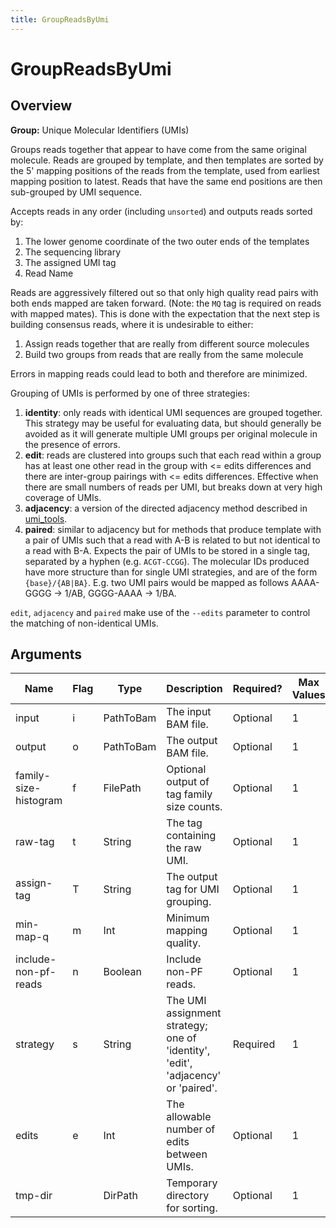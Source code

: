 ```yaml
---
title: GroupReadsByUmi
---
```


# GroupReadsByUmi

## Overview
**Group:** Unique Molecular Identifiers (UMIs)

Groups reads together that appear to have come from the same original molecule. Reads
are grouped by template, and then templates are sorted by the 5' mapping positions of
the reads from the template, used from earliest mapping position to latest. Reads that
have the same end positions are then sub-grouped by UMI sequence.

Accepts reads in any order (including `unsorted`) and outputs reads sorted by:

   1. The lower genome coordinate of the two outer ends of the templates
   2. The sequencing library
   3. The assigned UMI tag
   4. Read Name

Reads are aggressively filtered out so that only high quality read pairs with both ends
mapped are taken forward.  (Note: the `MQ` tag is required on reads with mapped mates).
This is done with the expectation that the next step is building consensus reads, where
it is undesirable to either:

   1. Assign reads together that are really from different source molecules
   2. Build two groups from reads that are really from the same molecule

Errors in mapping reads could lead to both and therefore are minimized.

Grouping of UMIs is performed by one of three strategies:

1. **identity**:  only reads with identical UMI sequences are grouped together. This strategy
                  may be useful for evaluating data, but should generally be avoided as it will
                  generate multiple UMI groups per original molecule in the presence of errors.
2. **edit**:      reads are clustered into groups such that each read within a group has at least
                  one other read in the group with <= edits differences and there are inter-group
                  pairings with <= edits differences. Effective when there are small numbers of
                  reads per UMI, but breaks down at very high coverage of UMIs.
3. **adjacency**: a version of the directed adjacency method described in [umi_tools](http://dx.doi.org/10.1101/051755).
4. **paired**:    similar to adjacency but for methods that produce template with a pair of UMIs
                  such that a read with A-B is related to but not identical to a read with B-A.
                  Expects the pair of UMIs to be stored in a single tag, separated by a hyphen
                  (e.g. `ACGT-CCGG`).  The molecular IDs produced have more structure than for single
                  UMI strategies, and are of the form `{base}/{AB|BA}`. E.g. two UMI pairs would be
                  mapped as follows AAAA-GGGG -> 1/AB, GGGG-AAAA -> 1/BA.

`edit`, `adjacency` and `paired` make use of the `--edits` parameter to control the matching of
non-identical UMIs.

## Arguments

|Name|Flag|Type|Description|Required?|Max Values|Default Value(s)|
|----|----|----|-----------|---------|----------|----------------|
|input|i|PathToBam|The input BAM file.|Optional|1|/dev/stdin|
|output|o|PathToBam|The output BAM file.|Optional|1|/dev/stdout|
|family-size-histogram|f|FilePath|Optional output of tag family size counts.|Optional|1||
|raw-tag|t|String|The tag containing the raw UMI.|Optional|1|RX|
|assign-tag|T|String|The output tag for UMI grouping.|Optional|1|MI|
|min-map-q|m|Int|Minimum mapping quality.|Optional|1|30|
|include-non-pf-reads|n|Boolean|Include non-PF reads.|Optional|1|false|
|strategy|s|String|The UMI assignment strategy; one of 'identity', 'edit', 'adjacency' or 'paired'.|Required|1||
|edits|e|Int|The allowable number of edits between UMIs.|Optional|1|1|
|tmp-dir||DirPath|Temporary directory for sorting.|Optional|1|/var/folders/mz/34h8j89n1jj2mg6frd0lmqxh0000gn/T|

